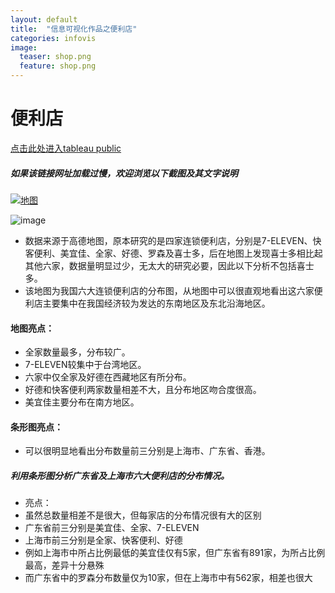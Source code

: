 ```yaml
---
layout: default
title:  "信息可视化作品之便利店"
categories: infovis 
image:
  teaser: shop.png
  feature: shop.png
---
```


# 便利店
[点击此处进入tableau public](https://public.tableau.com/profile/.8478#!/vizhome/shop_0/sheet0)
##### 如果该链接网址加载过慢，欢迎浏览以下截图及其文字说明

<div class='tableauPlaceholder' id='viz1515259953708' style='position: relative'>
        <noscript><a href='#'><img alt='  地图 ' 
        src='https:&#47;&#47;public.tableau.com&#47;static&#47;images&#47;J4&#47;J4Q2DSHS6&#47;1_rss.png' style='border: none'/></a>
        </noscript>
        <object class='tableauViz'  style='display:none;'><param name='host_url' value='https%3A%2F%2Fpublic.tableau.com%2F' /> <param name='embed_code_version' value='3' /> <param name='path' value='shared&#47;J4Q2DSHS6' /><param name='toolbar' value='yes' /><param name='static_image'
        value='no' /><param name='toolbar' value='yes' /><param name='static_image'
        value='https:&#47;&#47;public.tableau.com&#47;static&#47;images&#47;J4&#47;J4Q2DSHS6&#47;1.png' /> <param name='animate_transition' value='yes' /><param name='display_static_image' value='yes' /><param name='display_spinner' value='yes' /><param name='display_overlay' value='yes' /><param name='display_count' value='yes' />
        </object>
</div>                
<script type='text/javascript'>                    var divElement = document.getElementById('viz1515259953708');                    var vizElement = divElement.getElementsByTagName('object')[0];                    vizElement.style.width='60%';vizElement.style.height=(divElement.offsetWidth*0.60)+'px';                    var scriptElement = document.createElement('script');                    scriptElement.src = 'https://public.tableau.com/javascripts/api/viz_v1.js';
vizElement.parentNode.insertBefore(scriptElement, vizElement);
</script>

![image](https://SQsuki.github.io/images/shop.png)

- 数据来源于高德地图，原本研究的是四家连锁便利店，分别是7-ELEVEN、快客便利、美宜佳、全家、好德、罗森及喜士多，后在地图上发现喜士多相比起其他六家，数据量明显过少，无太大的研究必要，因此以下分析不包括喜士多。
- 该地图为我国六大连锁便利店的分布图，从地图中可以很直观地看出这六家便利店主要集中在我国经济较为发达的东南地区及东北沿海地区。

#### 地图亮点：
- 全家数量最多，分布较广。
- 7-ELEVEN较集中于台湾地区。
- 六家中仅全家及好德在西藏地区有所分布。
- 好德和快客便利两家数量相差不大，且分布地区吻合度很高。
- 美宜佳主要分布在南方地区。

#### 条形图亮点：
- 可以很明显地看出分布数量前三分别是上海市、广东省、香港。

##### 利用条形图分析广东省及上海市六大便利店的分布情况。
- 亮点：
- 虽然总数量相差不是很大，但每家店的分布情况很有大的区别
- 广东省前三分别是美宜佳、全家、7-ELEVEN
- 上海市前三分别是全家、快客便利、好德
- 例如上海市中所占比例最低的美宜佳仅有5家，但广东省有891家，为所占比例最高，差异十分悬殊
- 而广东省中的罗森分布数量仅为10家，但在上海市中有562家，相差也很大
